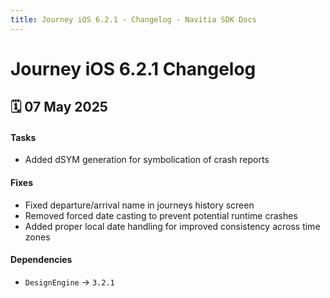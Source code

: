 ```yaml
---
title: Journey iOS 6.2.1 - Changelog - Navitia SDK Docs
---
```


# Journey iOS 6.2.1 Changelog

<h2>🗓 07 May 2025</h2>

####  Tasks
- Added dSYM generation for symbolication of crash reports

#### Fixes
- Fixed departure/arrival name in journeys history screen
- Removed forced date casting to prevent potential runtime crashes
- Added proper local date handling for improved consistency across time zones

#### Dependencies
- `DesignEngine` -> `3.2.1`
